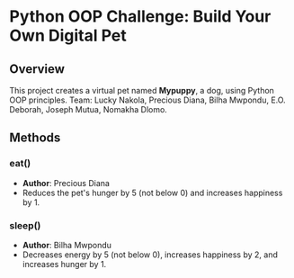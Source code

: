 # Python OOP Challenge: Build Your Own Digital Pet

## Overview
This project creates a virtual pet named **Mypuppy**, a dog, using Python OOP principles. Team: Lucky Nakola, Precious Diana, Bilha Mwpondu, E.O. Deborah, Joseph Mutua, Nomakha Dlomo.

## Methods
### eat()
- **Author**: Precious Diana
- Reduces the pet's hunger by 5 (not below 0) and increases happiness by 1.

### sleep()
- **Author**: Bilha Mwpondu
- Decreases energy by 5 (not below 0), increases happiness by 2, and increases hunger by 1.
